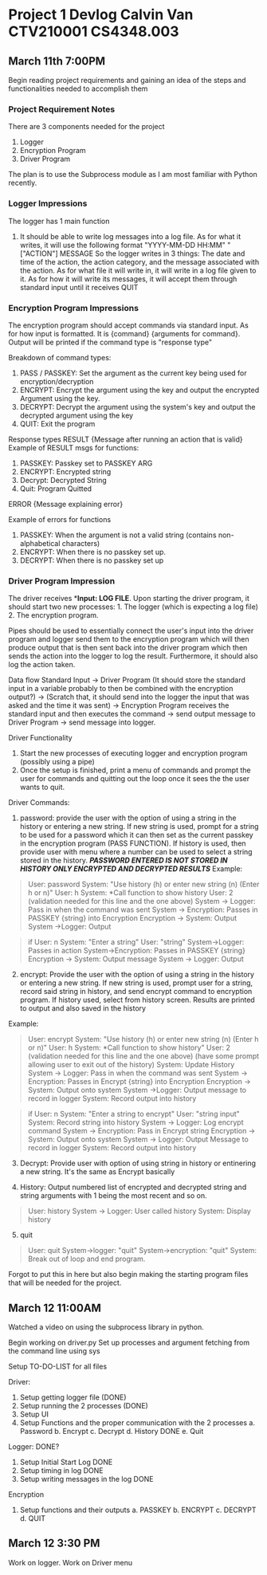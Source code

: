 # Project 1 Devlog Calvin Van CTV210001 CS4348.003

## March 11th 7:00PM
Begin reading project requirements and gaining an idea of the steps and functionalities
needed to accomplish them

### Project Requirement Notes
There are 3 components needed for the project
1. Logger
2. Encryption Program
3. Driver Program

The plan is to use the Subprocess module as I am most familiar with Python recently.

### Logger Impressions
The logger has 1 main function
1. It should be able to write log messages into a log file. As for what it writes, it will use the following format  "YYYY-MM-DD HH:MM" "["ACTION"] MESSAGE
So the logger writes in 3 things: The date and time of the action, the action category, and
the message associated with the action. As for what file it will write in, it will write
in a log file given to it. As for how it will write its messages, it will accept them
through standard input until it receives QUIT

### Encryption Program Impressions
The encryption program should accept commands via standard input. As for how input is 
formatted. It is {command} {arguments for command}. Output will be printed if the command
type is "response type"

Breakdown of command types:
1. PASS / PASSKEY: Set the argument as the current key being used for encryption/decryption
2. ENCRYPT: Encrypt the argument using the key and output the encrypted Argument using the key.
3. DECRYPT: Decrypt the argument using the system's key and output the decrypted argument using the key
4. QUIT: Exit the program

Response types
RESULT {Message after running an action that is valid}
Example of RESULT msgs for functions:
1. PASSKEY: Passkey set to PASSKEY ARG
2. ENCRYPT: Encrypted string
3. Decrypt: Decrypted String
4. Quit: Program Quitted

ERROR {Message explaining error}

Example of errors for functions 
1. PASSKEY: When the argument is not a valid string (contains non-alphabetical characters)
2. ENCRYPT: When there is no passkey set up. 
3. DECRYPT: When there is no passkey set up


### Driver Program Impression
The driver receives ***Input: LOG FILE**. Upon starting the driver program, it should
start two new processes: 1. The logger (which is expecting a log file) 2. The encryption program.

Pipes should be used to essentially connect the user's input into the driver program and logger send them to the encryption program which will then produce output that is then sent back into the driver program which then sends the action into the logger to log the result. Furthermore, it should also log the action taken.

Data flow
Standard Input -> Driver Program (It should store the standard input in a variable probably to then be combined with the encryption output?) -> (Scratch that, it should send into the logger the input that was asked and the time it was sent) -> Encryption Program receives the standard input and then executes the command -> send output message to Driver Program -> send message into logger.

Driver Functionality
1. Start the new processes of executing logger and encryption program (possibly using a pipe)
2. Once the setup is finished, print a menu of commands and prompt the user for commands and quitting out the loop once it sees the the user wants to quit.

Driver Commands:
1. password: provide the user with the option of using a string in the history or entering a new string. If new string is used, prompt for a string to be used for a password which it can then set as the current passkey in the encryption program (PASS FUNCTION). If history is used, then provide user with menu where a number can be used to select a string stored in the history. ***PASSWORD ENTERED IS NOT STORED IN HISTORY ONLY ENCRYPTED AND DECRYPTED RESULTS***
Example:
>User: password
>System: "Use history (h) or enter new string (n) (Enter h or n)"
>User: h
> System: *Call function to show history
> User: 2 (validation needed for this line and the one above)
> System -> Logger: Pass in when the command was sent
> System -> Encryption: Passes in PASSKEY {string} into Encryption
> Encryption -> System: Output 
> System ->Logger: Output

> if User: n
> System: "Enter a string"
> User: "string"
> System->Logger: Passes in action
> System->Encryption: Passes in PASSKEY {string}
> Encryption -> System: Output message
> System -> Logger: Output

2. encrypt: Provide the user with the option of using a string in the history or entering a new string. If new string is used, prompt user for a string, record said string in history, and send encrypt command to encryption program. If history used, select from history screen.
Results are printed to output and also saved in the history

Example:
> User: encrypt
> System: "Use history (h) or enter new string (n) (Enter h or n)"
> User: h
> System: *Call function to show history"
> User: 2 (validation needed for this line and the one above) (have some prompt allowing user to exit out of the history)
> System: Update History
> System -> Logger: Pass in when the command was sent
> System -> Encryption: Passes in Encrypt {string} into Encryption
> Encryption -> System: Output onto system
> System ->Logger: Output message to record in logger
> System: Record output into history

> if User: n
> System: "Enter a string to encrypt"
> User: "string input"
> System: Record string into history
> System -> Logger: Log encrypt command
> System -> Encryption: Pass in Encrypt string
> Encryption -> System: Output onto system
> System -> Logger: Output Message to record in logger
> System: Record output into history

3. Decrypt: Provide user with option of using string in history or entinering a new string. It's the same as Encrypt basically

4. History: Output numbered list of encrypted and decrypted string and string arguments with 1 being the most recent and so on.

>User: history
> System -> Logger: User called history
> System: Display history

5. quit
>User: quit
> System->logger: "quit"
> System->encryption: "quit"
> System: Break out of loop and end program.

Forgot to put this in here but also begin making the starting program files that will be needed for the project.

## March 12 11:00AM
Watched a video on using the subprocess library in python.

Begin working on driver.py 
Set up processes and argument fetching from the command line using sys

Setup TO-DO-LIST for all files

Driver:
1. Setup getting logger file (DONE)
2. Setup running the 2 processes (DONE)
3. Setup UI 
4. Setup Functions and the proper communication with the 2 processes
  a. Password
  b. Encrypt
  c. Decrypt
  d. History DONE
  e. Quit

Logger: DONE?
1. Setup Initial Start Log DONE
2. Setup timing in log DONE
3. Setup writing messages in the log DONE

Encryption
1. Setup functions and their outputs
 a. PASSKEY
 b. ENCRYPT
 c. DECRYPT
 d. QUIT

## March 12 3:30 PM
Work on logger.
Work on Driver menu
